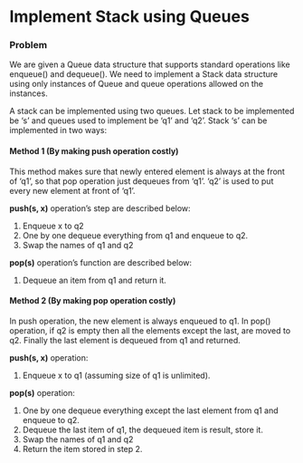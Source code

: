 # **Implement Stack using Queues**
### **Problem**
We are given a Queue data structure that supports standard operations like enqueue() and dequeue(). We need to implement a Stack data structure using only instances of Queue and queue operations allowed on the instances.

A stack can be implemented using two queues. Let stack to be implemented be ‘s’ and queues used to implement be ‘q1’ and ‘q2’. Stack ‘s’ can be implemented in two ways:

#### **Method 1 (By making push operation costly)**

This method makes sure that newly entered element is always at the front of ‘q1’, so that pop operation just dequeues from ‘q1’. ‘q2’ is used to put every new element at front of ‘q1’.

**push(s, x)** operation’s step are described below:

1) Enqueue x to q2
2) One by one dequeue everything from q1 and enqueue to q2.
3) Swap the names of q1 and q2

**pop(s)** operation’s function are described below:

1) Dequeue an item from q1 and return it.

#### **Method 2 (By making pop operation costly)**
In push operation, the new element is always enqueued to q1. 
In pop() operation, if q2 is empty then all the elements except the last, are moved to q2. 
Finally the last element is dequeued from q1 and returned.

**push(s, x)** operation:
1) Enqueue x to q1 (assuming size of q1 is unlimited).

**pop(s)** operation: 
1) One by one dequeue everything except the last element from q1 and enqueue to q2.
2) Dequeue the last item of q1, the dequeued item is result, store it.
3) Swap the names of q1 and q2
4) Return the item stored in step 2.
